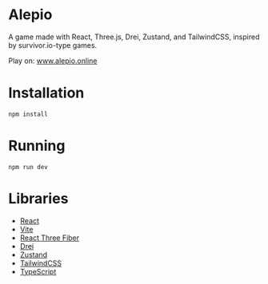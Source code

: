 # Alepio
A game made with React, Three.js, Drei, Zustand, and TailwindCSS, inspired by survivor.io-type games.

Play on: www.alepio.online

# Installation

`npm install`

# Running

`npm run dev`


# Libraries

- [React](https://reactjs.org/)
- [Vite](https://vitejs.dev/)
- [React Three Fiber](https://github.com/pmndrs/react-three-fiber)
- [Drei](https://github.com/pmndrs/drei)
- [Zustand](https://github.com/pmndrs/zustand)
- [TailwindCSS](https://tailwindcss.com/)
- [TypeScript](https://www.typescriptlang.org/)